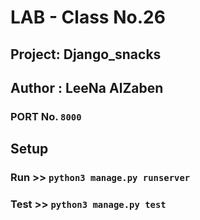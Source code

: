# LAB - Class No.26

## Project: Django_snacks

## Author : LeeNa AlZaben

### PORT No. `8000`

## Setup

### Run  >> `python3 manage.py runserver`

### Test >> `python3 manage.py test`
